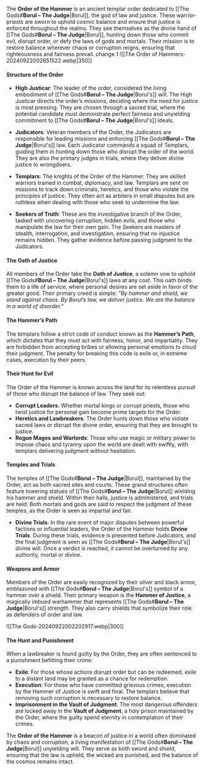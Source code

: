 The **Order of the Hammer** is an ancient templar order dedicated to [[The Gods#**Borul – The Judge**|Borul]], the god of law and justice. These warrior-priests are sworn to uphold cosmic balance and ensure that justice is enforced throughout the realms. They see themselves as the divine hand of [[The Gods#**Borul – The Judge**|Borul]], hunting down those who commit evil, disrupt order, or defy the laws of gods and mortals. Their mission is to restore balance wherever chaos or corruption reigns, ensuring that righteousness and fairness prevail. change 1
![[The Order of Hammers-20240922002651522.webp|350]]

#### Structure of the Order

- **High Justicar**: The leader of the order, considered the living embodiment of [[The Gods#**Borul – The Judge**|Borul's]] will. The High Justicar directs the order’s missions, deciding where the need for justice is most pressing. They are chosen through a sacred trial, where the potential candidate must demonstrate perfect fairness and unyielding commitment to [[The Gods#**Borul – The Judge**|Borul's]] ideals.
    
- **Judicators**: Veteran members of the Order, the Judicators are responsible for leading missions and enforcing [[The Gods#**Borul – The Judge**|Borul's]] law. Each Judicator commands a squad of Templars, guiding them in hunting down those who disrupt the order of the world. They are also the primary judges in trials, where they deliver divine justice to wrongdoers.
    
- **Templars**: The knights of the Order of the Hammer. They are skilled warriors trained in combat, diplomacy, and law. Templars are sent on missions to track down criminals, heretics, and those who violate the principles of justice. They often act as arbiters in small disputes but are ruthless when dealing with those who seek to undermine the law.
    
- **Seekers of Truth**: These are the investigative branch of the Order, tasked with uncovering corruption, hidden evils, and those who manipulate the law for their own gain. The Seekers are masters of stealth, interrogation, and investigation, ensuring that no injustice remains hidden. They gather evidence before passing judgment to the Judicators.
    

#### The Oath of Justice

All members of the Order take the **Oath of Justice**, a solemn vow to uphold [[The Gods#**Borul – The Judge**|Borul's]] laws at any cost. This oath binds them to a life of service, where personal desires are set aside in favor of the greater good. Their primary creed is simple: _"By hammer and shield, we stand against chaos. By Borul’s law, we deliver justice. We are the balance in a world of disorder."_

#### The Hammer’s Path

The templars follow a strict code of conduct known as the **Hammer’s Path**, which dictates that they must act with fairness, honor, and impartiality. They are forbidden from accepting bribes or allowing personal emotions to cloud their judgment. The penalty for breaking this code is exile or, in extreme cases, execution by their peers.

#### Their Hunt for Evil

The Order of the Hammer is known across the land for its relentless pursuit of those who disrupt the balance of law. They seek out:

- **Corrupt Leaders**: Whether mortal kings or corrupt priests, those who twist justice for personal gain become prime targets for the Order.
- **Heretics and Lawbreakers**: The Order hunts down those who violate sacred laws or disrupt the divine order, ensuring that they are brought to justice.
- **Rogue Mages and Warlords**: Those who use magic or military power to impose chaos and tyranny upon the world are dealt with swiftly, with templars delivering judgment without hesitation.

#### Temples and Trials

The temples of [[The Gods#**Borul – The Judge**|Borul]], maintained by the Order, act as both sacred sites and courts. These grand structures often feature towering statues of [[The Gods#**Borul – The Judge**|Borul]] wielding his hammer and shield. Within their halls, justice is administered, and trials are held. Both mortals and gods are said to respect the judgment of these temples, as the Order is seen as impartial and fair.

- **Divine Trials**: In the rare event of major disputes between powerful factions or influential leaders, the Order of the Hammer holds **Divine Trials**. During these trials, evidence is presented before Judicators, and the final judgment is seen as [[The Gods#**Borul – The Judge**|Borul's]] divine will. Once a verdict is reached, it cannot be overturned by any authority, mortal or divine.

#### Weapons and Armor

Members of the Order are easily recognized by their silver and black armor, emblazoned with [[The Gods#**Borul – The Judge**|Borul's]] symbol of a hammer over a shield. Their primary weapon is the **Hammer of Justice**, a magically imbued warhammer that represents [[The Gods#**Borul – The Judge**|Borul's]] strength. They also carry shields that symbolize their role as defenders of order and law.

![[The Gods-20240922002202917.webp|300]]

#### The Hunt and Punishment

When a lawbreaker is found guilty by the Order, they are often sentenced to a punishment befitting their crime:

- **Exile**: For those whose actions disrupt order but can be redeemed, exile to a distant land may be granted as a chance for redemption.
- **Execution**: For those who have committed grievous crimes, execution by the Hammer of Justice is swift and final. The templars believe that removing such corruption is necessary to restore balance.
- **Imprisonment in the Vault of Judgment**: The most dangerous offenders are locked away in the **Vault of Judgment**, a holy prison maintained by the Order, where the guilty spend eternity in contemplation of their crimes.

The **Order of the Hammer** is a beacon of justice in a world often dominated by chaos and corruption, a living manifestation of [[The Gods#**Borul – The Judge**|Borul]] unyielding will. They serve as both sword and shield, ensuring that the law is upheld, the wicked are punished, and the balance of the cosmos remains intact.